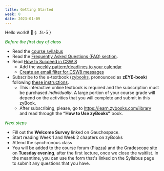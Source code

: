```yaml
---
title: Getting Started
week: 0
date: 2023-01-09
---
```


Hello world! 🖖
{: .fs-5 }

 <span style="color:green">_Before the first day of class_</span>

- Read the [course syllabus]({{site.url}}/{{site.baseurl}}/about)
- Read the [Frequently Asked Questions (FAQ) section]({{site.url}}/{{site.baseurl}}/faq). 
- Read [How to Succeed in CSW 8]({{site.url}}/{{site.baseurl}}/success)
    - Add the [weekly pattern/deadlines to your calendar]({{site.url}}/{{site.baseurl}}/success/#roadmap)
    - [Create an email filter for CSW8 messages]({{site.url}}/{{site.baseurl}}/success#create-an-email-filter)
- Subscribe to the e-textbook ([zybooks](https://zybooks.com), pronounced as **zEYE-book**) following [these instructions]({{site.url}}/{{site.baseurl}}/textbook).
    - This interactive online textbook is required and the subscription must be purchased _individually_. A large portion of your course grade will depend on the activities that you will complete and submit in this zyBook.
    - After subscribing, please, go to <https://learn.zybooks.com/library> and read through the **“How to Use zyBooks”** book.

<span style="color:green">_Next steps_</span>
- Fill out the **Welcome Survey** linked on Gauchospace.
- Start reading Week 1 and Week 2 chapters on zyBooks
- Attend the synchronous class
- You will be added to the course forum (Piazza) and the Gradescope site on **Tuesday evening**, after the first lecture, once we close the waitlist. In the meantime, you can use the form that's linked on the Syllabus page to submit any questions that you have.

